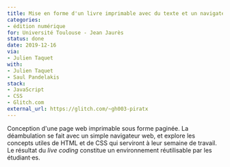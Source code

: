 ```yaml
---
title: Mise en forme d'un livre imprimable avec du texte et un navigateur web
categories:
- édition numérique
for: Université Toulouse - Jean Jaurès
status: done
date: 2019-12-16
via:
- Julien Taquet
with:
- Julien Taquet
- Saul Pandelakis
stack:
- JavaScript
- CSS
- Glitch.com
external_url: https://glitch.com/~gh003-piratx
---
```


Conception d'une page web imprimable sous forme paginée.
La déambulation se fait avec un simple navigateur web, et explore les
concepts utiles de HTML et de CSS qui serviront à leur semaine de travail.
Le résultat du _live coding_ constitue un environnement réutilisable par les étudiant·es.

<!--more-->
